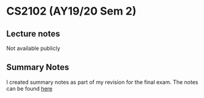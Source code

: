 # CS2102 (AY19/20 Sem 2)

## Lecture notes
Not available publicly

## Summary Notes
I created summary notes as part of my revision for the final exam.
The notes can be found [here](https://github.com/sijie123/nus_public/blob/master/dd2423/dd2423.md)